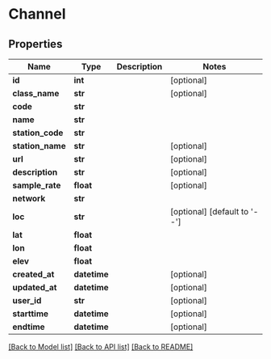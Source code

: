 # Channel

## Properties
Name | Type | Description | Notes
------------ | ------------- | ------------- | -------------
**id** | **int** |  | [optional] 
**class_name** | **str** |  | [optional] 
**code** | **str** |  | 
**name** | **str** |  | 
**station_code** | **str** |  | 
**station_name** | **str** |  | [optional] 
**url** | **str** |  | [optional] 
**description** | **str** |  | [optional] 
**sample_rate** | **float** |  | [optional] 
**network** | **str** |  | 
**loc** | **str** |  | [optional] [default to '--']
**lat** | **float** |  | 
**lon** | **float** |  | 
**elev** | **float** |  | 
**created_at** | **datetime** |  | [optional] 
**updated_at** | **datetime** |  | [optional] 
**user_id** | **str** |  | [optional] 
**starttime** | **datetime** |  | [optional] 
**endtime** | **datetime** |  | [optional] 

[[Back to Model list]](../README.md#documentation-for-models) [[Back to API list]](../README.md#documentation-for-api-endpoints) [[Back to README]](../README.md)


